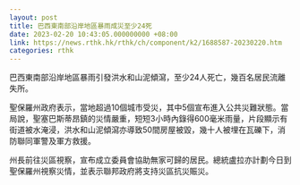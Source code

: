 ```yaml
---
layout: post
title: 巴西東南部沿岸地區暴雨成災至少24死
date: 2023-02-20 10:43:05.000000000 +08:00
link: https://news.rthk.hk/rthk/ch/component/k2/1688587-20230220.htm
categories: rthk
---
```


巴西東南部沿岸地區暴雨引發洪水和山泥傾瀉，至少24人死亡，幾百名居民流離失所。

聖保羅州政府表示，當地超過10個城市受災，其中5個宣布進入公共災難狀態。當局說，聖塞巴斯蒂昂鎮的災情嚴重，短短3小時內錄得600毫米雨量，片段顯示有街道被水淹浸，洪水和山泥傾瀉亦導致50間房屋被毀，幾十人被埋在瓦礫下，消防聯同軍警及軍方救援。
 
州長前往災區視察，宣布成立委員會協助無家可歸的居民。總統盧拉亦計劃今日到聖保羅州視察災情，並表示聯邦政府將支持災區抗災賑災。
